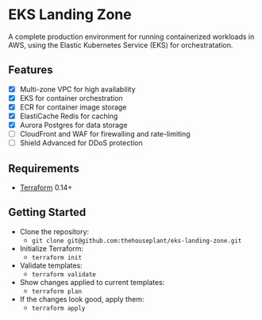 # EKS Landing Zone

A complete production environment for running containerized workloads in AWS, using the Elastic Kubernetes Service (EKS) for orchestratation. 

## Features

- [x] Multi-zone VPC for high availability
- [x] EKS for container orchestration
- [x] ECR for container image storage
- [x] ElastiCache Redis for caching
- [x] Aurora Postgres for data storage
- [ ] CloudFront and WAF for firewalling and rate-limiting
- [ ] Shield Advanced for DDoS protection

## Requirements

- [Terraform](https://terraform.io) 0.14+

## Getting Started

- Clone the repository:
  - `git clone git@github.com:thehouseplant/eks-landing-zone.git`
- Initialize Terraform:
  - `terraform init`
- Validate templates:
  - `terraform validate`
- Show changes applied to current templates:
  - `terraform plan`
- If the changes look good, apply them:
  - `terraform apply`
